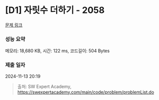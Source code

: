 # [D1] 자릿수 더하기 - 2058 

[문제 링크](https://swexpertacademy.com/main/code/problem/problemDetail.do?contestProbId=AV5QPRjqA10DFAUq) 

### 성능 요약

메모리: 18,680 KB, 시간: 122 ms, 코드길이: 504 Bytes

### 제출 일자

2024-11-13 20:19



> 출처: SW Expert Academy, https://swexpertacademy.com/main/code/problem/problemList.do